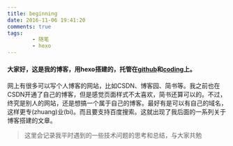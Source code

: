 ```yaml
---
title: beginning
date: 2016-11-06 19:41:20
comments: true
tags:
        - 随笔
        - hexo
---
```

#### 大家好，这是我的博客，用hexo搭建的，托管在[github](https://github.com/tywei90/tywei90.github.io)和[coding](https://coding.net/u/tywei/p/tywei/git)上。

网上有很多可以写个人博客的网站，比如CSDN、博客园、简书等。我之前也在CSDN开通了自己的博客，但是感觉页面样式不太喜欢，简书还算可以的。不过，终究是别人的网站，还是想搞一个属于自己的博客。最好有是可以有自己的域名，这样更专(zhuang)业(bi)。而且要支持百度搜索。这就出现了我后面的一系列关于博客搭建的文章。
<!-- more -->

> 这里会记录我平时遇到的一些技术问题的思考和总结，与大家共勉